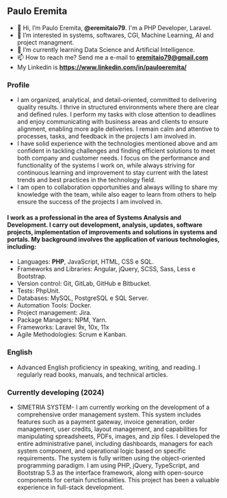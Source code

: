 ## Paulo Eremita
* 👋 Hi, I’m Paulo Eremita, **@eremitaio79**. I'm a PHP Developer, Laravel.
* 👀 I’m interested in systems, softwares, CGI, Machine Learning, AI and project managment.
* 🌱 I’m currently learning Data Science and Artificial Intelligence.
* 📫 How to reach me? Send me a e-mail to **eremitaio79@gmail.com**
* My Linkedin is **https://www.linkedin.com/in/pauloeremita/**

### Profile
* I am organized, analytical, and detail-oriented, committed to delivering quality results. I thrive in structured environments where there are clear and defined rules. I perform my tasks with close attention to deadlines and enjoy communicating with business areas and clients to ensure alignment, enabling more agile deliveries. I remain calm and attentive to processes, tasks, and feedback in the projects I am involved in.
* I have solid experience with the technologies mentioned above and am confident in tackling challenges and finding efficient solutions to meet both company and customer needs. I focus on the performance and functionality of the systems I work on, while always striving for continuous learning and improvement to stay current with the latest trends and best practices in the technology field.
* I am open to collaboration opportunities and always willing to share my knowledge with the team, while also eager to learn from others to help ensure the success of the projects I am involved in.

#### I work as a professional in the area of Systems Analysis and Development. I carry out development, analysis, updates, software projects, implementation of improvements and solutions in systems and portals. My background involves the application of various technologies, including:

* Languages: **PHP**, JavaScript, HTML, CSS e SQL.
* Frameworks and Libraries: Angular, jQuery, SCSS, Sass, Less e Bootstrap.
* Version control: Git, GitLab, GitHub e Bitbucket.
* Tests: PhpUnit.
* Databases: MySQL, PostgreSQL e SQL Server.
* Automation Tools: Docker.
* Project management: Jira.
* Package Managers: NPM, Yarn.
* Frameworks: Laravel 9x, 10x, 11x
* Agile Methodologies: Scrum e Kanban.

### English
* Advanced English proficiency in speaking, writing, and reading. I regularly read books, manuals, and technical articles.

### Currently developing (2024)
* SIMETRIA SYSTEM- I am currently working on the development of a comprehensive order management system. This system includes features such as a payment gateway, invoice generation, order management, user credits, layout management, and capabilities for manipulating spreadsheets, PDFs, images, and zip files. I developed the entire administrative panel, including dashboards, managers for each system component, and operational logic based on specific requirements. The system is fully written using the object-oriented programming paradigm. I am using PHP, jQuery, TypeScript, and Bootstrap 5.3 as the interface framework, along with open-source components for certain functionalities. This project has been a valuable experience in full-stack development.

<!---
eremitaio79/eremitaio79 is a ✨ special ✨ repository because its `README.md` (this file) appears on your GitHub profile.
You can click the Preview link to take a look at your changes.
--->
